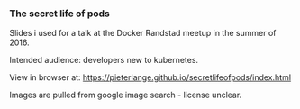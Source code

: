 ### The secret life of pods
Slides i used for a talk at the Docker Randstad meetup in the summer of 2016.

Intended audience: developers new to kubernetes.

View in browser at: https://pieterlange.github.io/secretlifeofpods/index.html

Images are pulled from google image search - license unclear.
